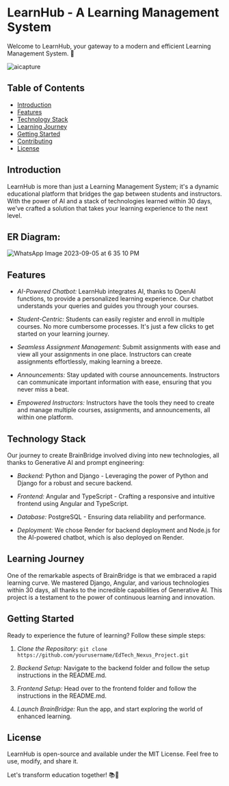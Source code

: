 # LearnHub - A Learning Management System

Welcome to LearnHub, your gateway to a modern and efficient Learning Management System. 🚀

![aicapture](https://github.com/mayki21/EdTech_Nexus_Project/assets/119392202/9efe1105-9e4d-43f4-a544-d1fd7a65c636)



## Table of Contents
- [Introduction](#introduction)
- [Features](#features)
- [Technology Stack](#technology-stack)
- [Learning Journey](#learning-journey)
- [Getting Started](#getting-started)
- [Contributing](#contributing)
- [License](#license)

## Introduction

LearnHub is more than just a Learning Management System; it's a dynamic educational platform that bridges the gap between students and instructors. With the power of AI and a stack of technologies learned within 30 days, we've crafted a solution that takes your learning experience to the next level.


## ER Diagram:

![WhatsApp Image 2023-09-05 at 6 35 10 PM](https://github.com/mayki21/EdTech_Nexus_Project/assets/119392202/cd5209f2-7b77-4f21-9218-1504cac0c7ce)

## Features

- *AI-Powered Chatbot:* LearnHub integrates AI, thanks to OpenAI functions, to provide a personalized learning experience. Our chatbot understands your queries and guides you through your courses.

- *Student-Centric:* Students can easily register and enroll in multiple courses. No more cumbersome processes. It's just a few clicks to get started on your learning journey.

- *Seamless Assignment Management:* Submit assignments with ease and view all your assignments in one place. Instructors can create assignments effortlessly, making learning a breeze.

- *Announcements:* Stay updated with course announcements. Instructors can communicate important information with ease, ensuring that you never miss a beat.

- *Empowered Instructors:* Instructors have the tools they need to create and manage multiple courses, assignments, and announcements, all within one platform.

## Technology Stack

Our journey to create BrainBridge involved diving into new technologies, all thanks to Generative AI and prompt engineering:

- *Backend:* Python and Django - Leveraging the power of Python and Django for a robust and secure backend.

- *Frontend:* Angular and TypeScript - Crafting a responsive and intuitive frontend using Angular and TypeScript.

- *Database:* PostgreSQL - Ensuring data reliability and performance.

- *Deployment:* We chose Render for backend deployment and Node.js for the AI-powered chatbot, which is also deployed on Render.

## Learning Journey

One of the remarkable aspects of BrainBridge is that we embraced a rapid learning curve. We mastered Django, Angular, and various technologies within 30 days, all thanks to the incredible capabilities of Generative AI. This project is a testament to the power of continuous learning and innovation.

## Getting Started

Ready to experience the future of learning? Follow these simple steps:

1. *Clone the Repository:* `git clone https://github.com/yourusername/EdTech_Nexus_Project.git`

2. *Backend Setup:* Navigate to the backend folder and follow the setup instructions in the README.md.

3. *Frontend Setup:* Head over to the frontend folder and follow the instructions in the README.md.

4. *Launch BrainBridge:* Run the app, and start exploring the world of enhanced learning.


## License

LearnHub is open-source and available under the MIT License. Feel free to use, modify, and share it.

Let's transform education together! 📚🌟
